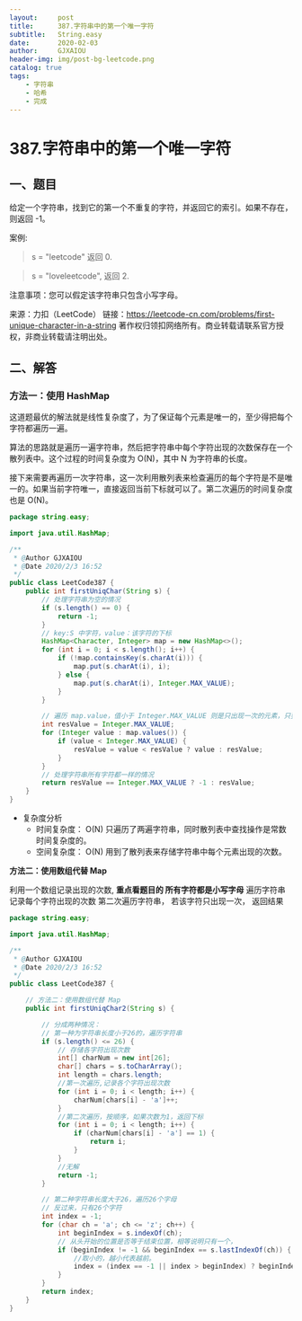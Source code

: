 ```yaml
---
layout:     post
title:      387.字符串中的第一个唯一字符
subtitle:   String.easy
date:       2020-02-03
author:     GJXAIOU
header-img: img/post-bg-leetcode.png
catalog: true
tags:
    - 字符串
    - 哈希
	- 完成
---
```


# 387.字符串中的第一个唯一字符

## 一、题目

给定一个字符串，找到它的第一个不重复的字符，并返回它的索引。如果不存在，则返回 -1。

案例:

> s = "leetcode"
> 返回 0.

> s = "loveleetcode",
> 返回 2.


注意事项：您可以假定该字符串只包含小写字母。

来源：力扣（LeetCode）
链接：https://leetcode-cn.com/problems/first-unique-character-in-a-string
著作权归领扣网络所有。商业转载请联系官方授权，非商业转载请注明出处。



## 二、解答

### 方法一：使用 HashMap

这道题最优的解法就是线性复杂度了，为了保证每个元素是唯一的，至少得把每个字符都遍历一遍。

算法的思路就是遍历一遍字符串，然后把字符串中每个字符出现的次数保存在一个散列表中。这个过程的时间复杂度为 O(N)，其中 N 为字符串的长度。

接下来需要再遍历一次字符串，这一次利用散列表来检查遍历的每个字符是不是唯一的。如果当前字符唯一，直接返回当前下标就可以了。第二次遍历的时间复杂度也是 O(N)。

```java
package string.easy;

import java.util.HashMap;

/**
 * @Author GJXAIOU
 * @Date 2020/2/3 16:52
 */
public class LeetCode387 {
    public int firstUniqChar(String s) {
        // 处理字符串为空的情况
        if (s.length() == 0) {
            return -1;
        }
        // key:S 中字符，value：该字符的下标
        HashMap<Character, Integer> map = new HashMap<>();
        for (int i = 0; i < s.length(); i++) {
            if (!map.containsKey(s.charAt(i))) {
                map.put(s.charAt(i), i);
            } else {
                map.put(s.charAt(i), Integer.MAX_VALUE);
            }
        }

        // 遍历 map.value，值小于 Integer.MAX_VALUE 则是只出现一次的元素，只要比较他们下标即可
        int resValue = Integer.MAX_VALUE;
        for (Integer value : map.values()) {
            if (value < Integer.MAX_VALUE) {
                resValue = value < resValue ? value : resValue;
            }
        }
        // 处理字符串所有字符都一样的情况
        return resValue == Integer.MAX_VALUE ? -1 : resValue;
    }
}

```

- 复杂度分析
    - 时间复杂度： O(N)
        只遍历了两遍字符串，同时散列表中查找操作是常数时间复杂度的。
    - 空间复杂度： O(N)
        用到了散列表来存储字符串中每个元素出现的次数。



**方法二：使用数组代替 Map**

利用一个数组记录出现的次数, **重点看题目的 所有字符都是小写字母**
遍历字符串记录每个字符出现的次数
第二次遍历字符串， 若该字符只出现一次， 返回结果

```java
package string.easy;

import java.util.HashMap;

/**
 * @Author GJXAIOU
 * @Date 2020/2/3 16:52
 */
public class LeetCode387 {

    // 方法二：使用数组代替 Map
    public int firstUniqChar2(String s) {

        // 分成两种情况：
        // 第一种为字符串长度小于26的，遍历字符串
        if (s.length() <= 26) {
            // 存储各字符出现次数
            int[] charNum = new int[26];
            char[] chars = s.toCharArray();
            int length = chars.length;
            //第一次遍历,记录各个字符出现次数
            for (int i = 0; i < length; i++) {
                charNum[chars[i] - 'a']++;
            }
            //第二次遍历，按顺序，如果次数为1，返回下标
            for (int i = 0; i < length; i++) {
                if (charNum[chars[i] - 'a'] == 1) {
                    return i;
                }
            }
            //无解
            return -1;
        }

        // 第二种字符串长度大于26，遍历26个字母
        // 反过来，只有26个字符
        int index = -1;
        for (char ch = 'a'; ch <= 'z'; ch++) {
            int beginIndex = s.indexOf(ch);
            // 从头开始的位置是否等于结束位置，相等说明只有一个，
            if (beginIndex != -1 && beginIndex == s.lastIndexOf(ch)) {
                //取小的，越小代表越前。
                index = (index == -1 || index > beginIndex) ? beginIndex : index;
            }
        }
        return index;
    }
}

```

